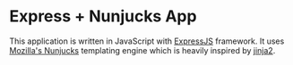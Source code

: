 # Express + Nunjucks App
This application is written in JavaScript with [ExpressJS](https://expressjs.com/) framework. It uses [Mozilla's Nunjucks](https://mozilla.github.io/nunjucks/) templating engine which is heavily inspired by [jinja2](http://jinja.pocoo.org/).
